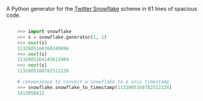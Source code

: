 A Python generator for the [Twitter
Snowflake](https://github.com/twitter/snowflake) scheme in 61 lines of spacious
code.

```python

    >>> import snowflake
    >>> s = snowflake.generator(1, 1)
    >>> next(s)
    1132805160360349696
    >>> next(s)
    1132805164143611904
    >>> next(s)
    1132805168782512128

    # convenience to convert a snowflake to a unix timestamp
    >>> snowflake.snowflake_to_timestamp(1132805168782512128)
    1413056012
```
